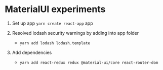 # MaterialUI experiments 

1) Set up app `yarn create react-app` app

2) Resolved lodash security warnings by adding into app folder

    - `yarn add lodash lodash.template`
3) Add dependencies
    - `yarn add react-redux redux @material-ui/core react-router-dom` 
